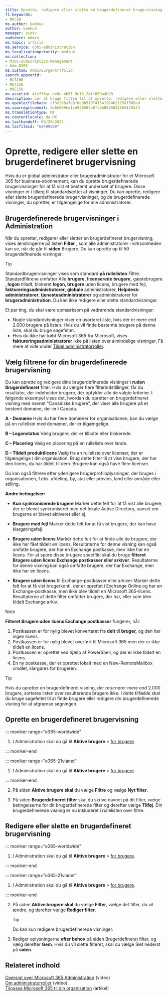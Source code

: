 ```yaml
---
title: Oprette, redigere eller slette en brugerdefineret brugervisning
f1.keywords:
- NOCSH
ms.author: kwekua
author: kwekua
manager: scotv
audience: Admin
ms.topic: article
ms.service: o365-administration
ms.localizationpriority: medium
ms.collection:
- M365-subscription-management
- Adm_O365
ms.custom: AdminSurgePortfolio
search.appverid:
- BCS160
- MET150
- MOE150
ms.assetid: 4fe7f6ac-be8e-4b57-9e13-24ff889a4b28
description: Lær at bruge filtre til at oprette, redigere eller slette brugerdefineret brugervisning i Microsoft 365.
ms.openlocfilehash: cf3e286a7d8f0e9b5f9741541974b2125df505ad
ms.sourcegitcommit: 3b8e009ea1ce928505b8fc3b8926021fb91155f3
ms.translationtype: MT
ms.contentlocale: da-DK
ms.lasthandoff: 03/28/2022
ms.locfileid: "64499589"
---
```

# <a name="create-edit-or-delete-a-custom-user-view"></a>Oprette, redigere eller slette en brugerdefineret brugervisning

Hvis du er global administrator eller brugeradministrator for et Microsoft 365 for business-abonnement, kan du oprette brugerdefinerede brugervisninger for at få vist et bestemt undersæt af brugere. Disse visninger er i tillæg til standardsættet af visninger. Du kan oprette, redigere eller slette brugerdefinerede brugervisninger, og de brugerdefinerede visninger, du opretter, er tilgængelige for alle administratorer.
  
## <a name="custom-user-views-in-the-admin-center"></a>Brugerdefinerede brugervisninger i Administration

Når du opretter, redigerer eller sletter en brugerdefineret brugervisning, vises ændringerne på listen **Filter** , som alle administratorer i virksomheden kan se, når de går til **siden** Brugere. Du kan oprette op til 50 brugerdefinerede visninger. 

> [!TIP]
>  Standardbrugervisninger vises som standard **på rullelisten** Filtre. Standardfiltrene omfatter Alle **brugere,** **licenserede** **brugere,** gæstebrugere **, logon** tilladt, blokeret **logon, brugere** uden licens, brugere med fejl, **faktureringsadministratorer**, **globale** administratorer, **Helpdesk-administratorer**, **tjenesteadministratorer** og administratorer for **brugeradministration**.  Du kan ikke redigere eller slette standardvisninger. 

Et par ting, du skal være opmærksom på vedrørende standardvisninger: 

- Nogle standardvisninger viser en usorteret liste, hvis der er mere end 2.000 brugere på listen. Hvis du vil finde bestemte brugere på denne liste, skal du bruge søgefeltet. 
- Hvis du ikke har købt Microsoft 365 fra Microsoft, vises **faktureringsadministratorer** ikke på listen over almindelige visninger. Få mere at vide under [Tildel administratorroller](assign-admin-roles.md). 
  
## <a name="choose-the-filters-for-your-custom-user-view"></a>Vælg filtrene for din brugerdefinerede brugervisning

Du kan oprette og redigere dine brugerdefinerede visninger i **ruden Brugerdefineret** filter. Hvis du vælger flere filterindstillinger, får du resultater, der indeholder brugere, der opfylder alle de valgte kriterier. I følgende eksempel vises det, hvordan du opretter en brugerdefineret visning med navnet "Canadiske brugere", der viser alle brugere på et bestemt domæne, der er i Canada. 

  
 **A - Domæne** Hvis du har flere domæner for organisationen, kan du vælge på en rulleliste med domæner, der er tilgængelige. 
  
 **B – Logonstatus** Vælg brugere, der er tilladte eller blokerede. 
  
 **C – Placering** Vælg en placering på en rulleliste over lande. 
  
 **D – Tildelt produktlicens** Vælg fra en rulleliste over licenser, der er tilgængelige i din organisation. Brug dette filter til at vise brugere, der har den licens, du har tildelt til dem. Brugere kan også have flere licenser. 
  
Du kan også filtrere efter yderligere brugerprofiloplysninger, der bruges i organisationen, f.eks. afdeling, by, stat eller provins, land eller område eller stilling.
  
 **Andre betingelser:**
  
- **Kun synkroniserede brugere** Markér dette felt for at få vist alle brugere, der er blevet synkroniseret med det lokale Active Directory, uanset om brugerne er blevet aktiveret eller ej. 
    
- **Brugere med fejl** Markér dette felt for at få vist brugere, der kan have klargøringsfejl. 
    
- **Brugere uden licens** Markér dette felt for at finde alle de brugere, der ikke har fået tildelt en licens. Resultaterne for denne visning kan også omfatte brugere, der har en Exchange postkasse, men ikke har en licens. For at spore disse brugere specifikt skal du bruge **filteret Brugere uden licens Exchange postkasser eller arkiver**. Resultaterne for denne visning kan også omfatte brugere, der har Exchange, men ikke har en licens.
    
- **Brugere uden licens** til Exchange-postkasser eller arkiver Markér dette felt for at få vist brugerkonti, der er oprettet i Exchange Online og har en Exchange-postkasse, men ikke blev tildelt en Microsoft 365-licens. Resultaterne af dette filter omfatter brugere, der har, eller som blev tildelt Exchange arkiv. 

> [!NOTE]
> **Filteret Brugere uden licens Exchange postkasser** fungerer, når:
1. Postkassen er for nylig blevet konverteret fra **delt** til **bruger,** og den har ingen licens.
2. Postkassen er for nylig blevet overført til Microsoft 365 men der er ikke tildelt en licens.
3. Postkassen er oprettet ved hjælp af PowerShell, og der er ikke tildelt en licens.
4. En ny postkasse, der er oprettet lokalt med en New-RemoteMailbox cmdlet, klargøres for brugeren.
    
> [!TIP]
> Hvis du opretter en brugerdefineret visning, der returnerer mere end 2.000 brugere, sorteres listen over resulterende brugere ikke. I dette tilfælde skal du bruge søgefeltet til at finde brugere eller redigere din brugerdefinerede visning for at afgrænse søgningen. 
  
## <a name="create-a-custom-user-view"></a>Oprette en brugerdefineret brugervisning

::: moniker range="o365-worldwide"

1. I Administration skal du gå til **Aktive brugere** \> <a href="https://go.microsoft.com/fwlink/p/?linkid=834822" target="_blank">for brugere</a>.
  
::: moniker-end

::: moniker range="o365-21vianet"

1. I Administration skal du gå til **Aktive brugere** \> <a href="https://go.microsoft.com/fwlink/p/?linkid=850628" target="_blank">for brugere</a>.  

::: moniker-end
    
2. På siden **Aktive brugere skal** du vælge **Filtre** og vælge **Nyt filter**.
  
3. På siden **Brugerdefineret filter** skal du skrive navnet på dit filter, vælge betingelserne for dit brugerdefinerede filter og derefter vælge **Tilføj**. Din brugerdefinerede visning er nu inkluderet i rullelisten over filtre.

## <a name="edit-or-delete-a-custom-user-view"></a>Redigere eller slette en brugerdefineret brugervisning

::: moniker range="o365-worldwide"

1. I Administration skal du gå til **Aktive brugere** \> <a href="https://go.microsoft.com/fwlink/p/?linkid=834822" target="_blank">for brugere</a>.

::: moniker-end

::: moniker range="o365-21vianet"

1. I Administration skal du gå til **Aktive brugere** \> <a href="https://go.microsoft.com/fwlink/p/?linkid=850628" target="_blank">for brugere</a>. 

::: moniker-end 
    
2. På siden **Aktive brugere skal** du vælge **Filter**, vælge det filter, du vil ændre, og derefter vælge **Rediger filter**. 
    
    > [!TIP]
    > Du kan kun redigere brugerdefinerede visninger. 
  
3. Rediger oplysningerne **efter behov** på siden Brugerdefineret filter, og vælg derefter **Gem**. Hvis du vil slette filteret, skal du vælge Slet nederst på **siden**. 

## <a name="related-content"></a>Relateret indhold

[Oversigt over Microsoft 365 Administration](../admin-overview/admin-center-overview.md) (video)\
[Om administratorroller](../add-users/about-admin-roles.md) (video)\
[Tilpasse Microsoft 365 til din organisation](../setup/customize-your-organization-theme.md) (artikel)


     
